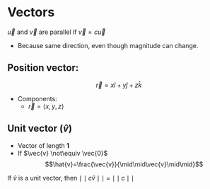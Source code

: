 # Vectors
$\vec{u}$ and $\vec{v}$ are parallel if $\vec{v}=c\vec{u}$
- Because same direction, even though magnitude can change.

## Position vector:
$$\vec{r}=x\hat{i}+y\hat{j}+z\hat{k}$$
- Components:
	- $\vec{r}=\langle x, y, z \rangle$

## Unit vector ($\hat{v}$)
- Vector of length **1**
- If $\vec{v} \not\equiv \vec{0}$
$$\hat{v}=\frac{\vec{v}}{\mid\mid\vec{v}\mid\mid}$$

If $\hat{v}$ is a unit vector, then $\mid\mid c\hat{v}\mid\mid$ = $\mid\mid c \mid\mid$

